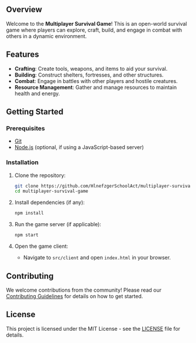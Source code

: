 ## Overview

Welcome to the **Multiplayer Survival Game**! This is an open-world survival game where players can explore, craft, build, and engage in combat with others in a dynamic environment.

## Features

- **Crafting**: Create tools, weapons, and items to aid your survival.
- **Building**: Construct shelters, fortresses, and other structures.
- **Combat**: Engage in battles with other players and hostile creatures.
- **Resource Management**: Gather and manage resources to maintain health and energy.

## Getting Started

### Prerequisites

- [Git](https://git-scm.com/)
- [Node.js](https://nodejs.org/) (optional, if using a JavaScript-based server)

### Installation

1. Clone the repository:
   ```bash
   git clone https://github.com/HlnefzgerSchoolAct/multiplayer-survival-game.git
   cd multiplayer-survival-game
   ```

2. Install dependencies (if any):
   ```bash
   npm install
   ```

3. Run the game server (if applicable):
   ```bash
   npm start
   ```

4. Open the game client:
   - Navigate to `src/client` and open `index.html` in your browser.

## Contributing

We welcome contributions from the community! Please read our [Contributing Guidelines](CONTRIBUTING.md) for details on how to get started.

## License

This project is licensed under the MIT License - see the [LICENSE](LICENSE) file for details.
